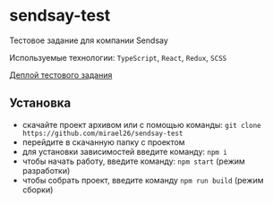 # sendsay-test

Тестовое задание для компании Sendsay

Используемые технологии: ``TypeScript``, ``React``, ``Redux``, ``SCSS``

[Деплой тестового задания](https://sendsay-test-neon.vercel.app/)

## Установка

* скачайте проект архивом или с помощью команды: ```git clone https://github.com/mirael26/sendsay-test```
* перейдите в скачанную папку с проектом
* для установки зависимостей введите команду: ```npm i```
* чтобы начать работу, введите команду: ```npm start``` (режим разработки)
* чтобы собрать проект, введите команду ```npm run build``` (режим сборки)
